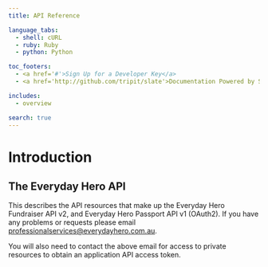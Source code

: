 ```yaml
---
title: API Reference

language_tabs:
  - shell: cURL
  - ruby: Ruby
  - python: Python

toc_footers:
  - <a href='#'>Sign Up for a Developer Key</a>
  - <a href='http://github.com/tripit/slate'>Documentation Powered by Slate</a>

includes:
  - overview

search: true
---
```


# Introduction

## The Everyday Hero API

This describes the API resources that make up the Everyday Hero Fundraiser API v2, and Everyday Hero Passport API v1 (OAuth2). If you have any problems or requests please email professionalservices@everydayhero.com.au.

You will also need to contact the above email for access to private resources to obtain an application API access token.